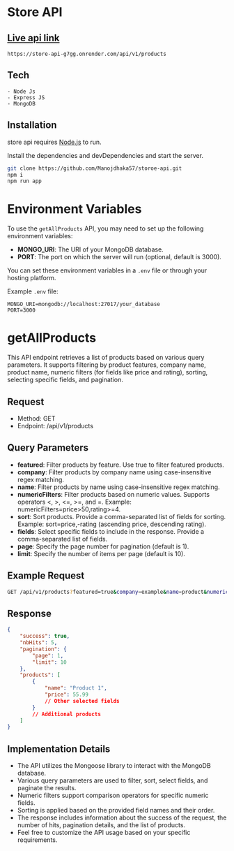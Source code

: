 # Store API

## [Live api link](https://store-api-g7gg.onrender.com/api/v1/products)

```
https://store-api-g7gg.onrender.com/api/v1/products
```

## Tech

```tech
- Node Js
- Express JS
- MongoDB
```

## Installation

store api requires [Node.js](https://nodejs.org/) to run.

Install the dependencies and devDependencies and start the server.

```sh
git clone https://github.com/Manojdhaka57/storoe-api.git
npm i
npm run app
```

# Environment Variables

To use the `getAllProducts` API, you may need to set up the following environment variables:

- **MONGO_URI**: The URI of your MongoDB database.
- **PORT**: The port on which the server will run (optional, default is 3000).

You can set these environment variables in a `.env` file or through your hosting platform.

Example `.env` file:

```env
MONGO_URI=mongodb://localhost:27017/your_database
PORT=3000
```

# getAllProducts

This API endpoint retrieves a list of products based on various query parameters. It supports filtering by product features, company name, product name, numeric filters (for fields like price and rating), sorting, selecting specific fields, and pagination.

## Request

- Method: GET
- Endpoint: /api/v1/products

## Query Parameters

- **featured**: Filter products by feature. Use true to filter featured products.
- **company**: Filter products by company name using case-insensitive regex matching.
- **name**: Filter products by name using case-insensitive regex matching.
- **numericFilters**: Filter products based on numeric values. Supports operators <, >, <=, >=, and =. Example: numericFilters=price>50,rating>=4.
- **sort**: Sort products. Provide a comma-separated list of fields for sorting. Example: sort=price,-rating (ascending price, descending rating).
- **fields**: Select specific fields to include in the response. Provide a comma-separated list of fields.
- **page**: Specify the page number for pagination (default is 1).
- **limit**: Specify the number of items per page (default is 10).

## Example Request

```sh
GET /api/v1/products?featured=true&company=example&name=product&numericFilters=price>50,rating>=4&sort=price,-rating&fields=name,price&page=1&limit=10
```

## Response

```json
{
	"success": true,
	"nbHits": 5,
	"pagination": {
		"page": 1,
		"limit": 10
	},
	"products": [
		{
			"name": "Product 1",
			"price": 55.99
			// Other selected fields
		}
		// Additional products
	]
}
```

## Implementation Details

- The API utilizes the Mongoose library to interact with the MongoDB database.
- Various query parameters are used to filter, sort, select fields, and paginate the results.
- Numeric filters support comparison operators for specific numeric fields.
- Sorting is applied based on the provided field names and their order.
- The response includes information about the success of the request, the number of hits, pagination details, and the list of products.
- Feel free to customize the API usage based on your specific requirements.
